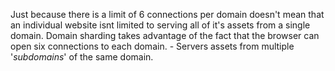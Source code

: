 


Just because there is a limit of 6 connections per domain doesn't mean that an individual website isnt limited to serving all of it's assets from a single domain. Domain sharding takes advantage of the fact that the browser can open six connections to each domain.
	- Servers assets from multiple '*subdomains*' of the same domain.


